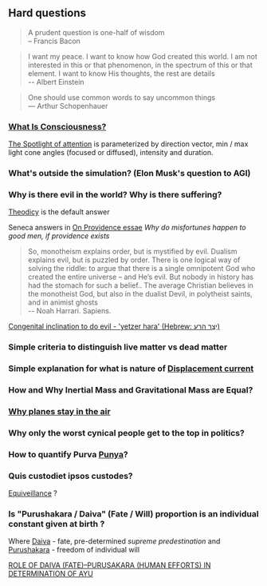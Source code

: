 ## Hard questions

> A prudent question is one-half of wisdom  
> – Francis Bacon

> I want my peace. I want to know how God created this world. I am not interested in this or that phenomenon, in the spectrum of this or that element. I want to know His thoughts, the rest are details  
> -- Albert Einstein

> One should use common words to say uncommon things  
> ― Arthur Schopenhauer


### [What Is Consciousness?](https://en.wikipedia.org/wiki/Hard_problem_of_consciousness)

[The Spotlight of attention]((https://en.wikipedia.org/wiki/The_Doors_of_Perception)) is parameterized by direction vector, min / max light cone angles (focused or diffused), intensity and duration.


### What's outside the simulation? (Elon Musk's question to AGI)


### Why is there evil in the world? Why is there suffering?
[Theodicy](https://en.wikipedia.org/wiki/Theodicy) is the default answer

Seneca answers in [On Providence essae](https://en.wikipedia.org/wiki/De_Providentia) _Why do misfortunes happen to good men, if providence exists_ 

> So, monotheism explains order, but is mystified by evil. Dualism explains evil,  but is puzzled by order. There is one logical way of solving the riddle: to argue  that there is a single omnipotent God who created the entire universe – and He’s  evil. But nobody in history has had the stomach for such a belief.. The average Christian believes in the monotheist God, but  also in the dualist Devil, in polytheist saints, and in animist ghosts  
> -- Noah Harrari. Sapiens. 

[Congenital inclination to do evil - 'yetzer hara' (Hebrew: יֵצֶר הַרַע)](https://en.wikipedia.org/wiki/Yetzer_hara)


### Simple criteria to distinguish live matter vs dead matter

### Simple explanation for what is nature of [Displacement current](https://en.wikipedia.org/wiki/Displacement_current)

### How and Why Inertial Mass and Gravitational Mass are Equal?

### [Why planes stay in the air](https://www.scientificamerican.com/article/no-one-can-explain-why-planes-stay-in-the-air/)

### Why only the worst cynical people get to the top in politics?

### How to quantify Purva [Punya](https://en.wikipedia.org/wiki/Punya)?

### Quis custodiet ipsos custodes?

[Equiveillance](https://en.wikipedia.org/wiki/Equiveillance) ?

### Is "Purushakara / Daiva" (Fate / Will) proportion is an individual constant given at birth ?

Where [Daiva](https://www.wisdomlib.org/definition/daiva) - fate, pre-determined _supreme predestination_ and [Purushakara](https://www.wisdomlib.org/definition/purushakara) - freedom of individual will

[ROLE OF DAIVA (FATE)–PURUSAKARA (HUMAN EFFORTS) IN DETERMINATION OF AYU](http://www.ijariie.com/AdminUploadPdf/ROLE_OF_DAIVA__FATE_%E2%80%93PURUSAKARA__HUMAN_EFFORTS__IN_DETERMINATION_OF_AYU_ijariie10958.pdf)

